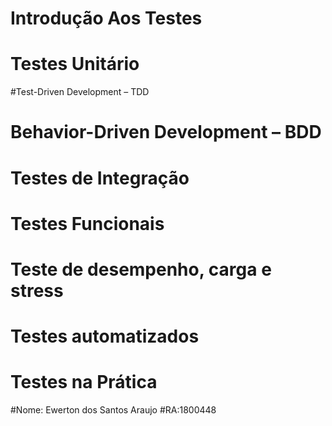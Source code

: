 # Introdução Aos Testes 
# Testes Unitário
#Test-Driven  Development – TDD
# Behavior-Driven Development – BDD
# Testes de Integração
# Testes Funcionais 
# Teste de desempenho, carga e stress
# Testes automatizados
# Testes na Prática

#Nome: Ewerton dos Santos Araujo
#RA:1800448
